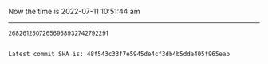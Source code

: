 Now the time is 2022-07-11 10:51:44 am

---

<small>26826125072656958932742792291</small>

```txt

Latest commit SHA is: 48f543c33f7e5945de4cf3db4b5dda405f965eab
```
